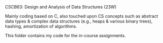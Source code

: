 CSCB63: Design and Analysis of Data Structures (23W) 

Mainly coding based on C, also touched upon CS concepts such as abstract data types & complex data structures (e.g., heaps & various binary trees), hashing, amortization of algorithms.

This folder contains my code for the in-course assignments.
